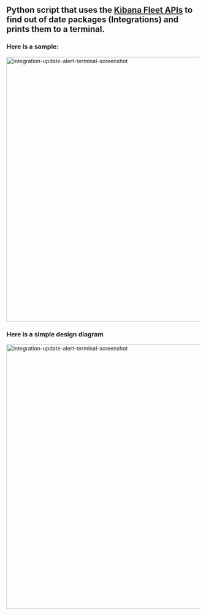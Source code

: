## Python script that uses the [Kibana Fleet APIs](https://www.elastic.co/guide/en/fleet/current/fleet-apis.html) to find out of date packages (Integrations) and prints them to a terminal.

### Here is a sample:
<img width="690" alt="integration-update-alert-terminal-screenshot" src="https://github.com/codingogre/IntegrationUpdateAlert/assets/2017420/bf729be3-f508-4108-a929-d129926d7a46">

### Here is a simple design diagram
<img width="690" alt="integration-update-alert-terminal-screenshot" src="https://github.com/codingogre/IntegrationUpdateAlert/assets/2017420/f034bb63-d5a9-4f20-aaa9-9240f7da0106">

